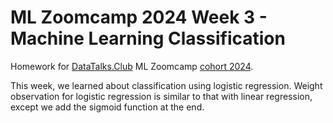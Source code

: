 # ML Zoomcamp 2024 Week 3 - Machine Learning Classification

Homework for [DataTalks.Club](!https://datatalks.club/) ML Zoomcamp [cohort 2024](!https://github.com/DataTalksClub/machine-learning-zoomcamp/tree/master/cohorts/2024).

This week, we learned about classification using logistic regression. Weight observation for logistic regression is similar to that with linear regression, except we add the sigmoid function at the end.
